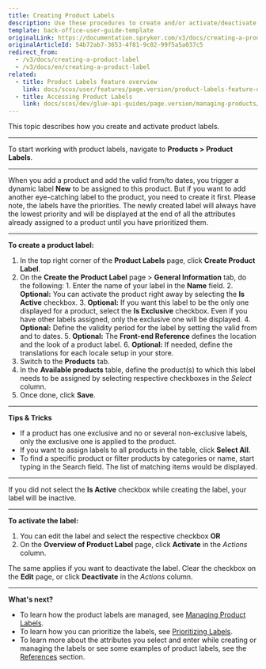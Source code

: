```yaml
---
title: Creating Product Labels
description: Use these procedures to create and/or activate/deactivate product labels in the Back Office.
template: back-office-user-guide-template
originalLink: https://documentation.spryker.com/v3/docs/creating-a-product-label
originalArticleId: 54b72ab7-3653-4f81-9c02-99f5a5a037c5
redirect_from:
  - /v3/docs/creating-a-product-label
  - /v3/docs/en/creating-a-product-label
related:
  - title: Product Labels feature overview
    link: docs/scos/user/features/page.version/product-labels-feature-overview.html
  - title: Accessing Product Labels
    link: docs/scos/dev/glue-api-guides/page.version/managing-products/retrieving-product-labels.html
---
```


This topic describes how you create and activate product labels.
***
To start working with product labels, navigate to **Products > Product Labels**.
***
When you add a product and add the valid from/to dates, you trigger a dynamic label **New** to be assigned to this product.
But if you want to add another eye-catching label to the product, you need to create it first. Please note, the labels have the priorities. The newly created label will always have the lowest priority and will be displayed at the end of all the attributes already assigned to a product until you have prioritized them.
***
**To create a product label:**

1. In the top right corner of the **Product Labels** page, click **Create Product Label**.
2. On the **Create the Product Label** page > **General Information** tab, do the following:
        1. Enter the name of your label in the **Name** field.
        2. **Optional:** You can activate the product right away by selecting the **Is Active** checkbox.
        3. **Optional:** If you want this label to be the only one displayed for a product, select the **Is Exclusive** checkbox. Even if you have other labels assigned, only the exclusive one will be displayed.
        4. **Optional:** Define the validity period for the label by setting the valid from and to dates.
        5. **Optional:** The **Front-end Reference** defines the location and the look of a product label.
        6. **Optional:** If needed, define the translations for each locale setup in your store.
3. Switch to the **Products** tab.
4. In the **Available products** table, define the product(s) to which this label needs to be assigned by selecting respective checkboxes in the _Select_ column.
5. Once done, click **Save**.
***
**Tips & Tricks**
* If a product has one exclusive and no or several non-exclusive labels, only the exclusive one is applied to the product.
* If you want to assign labels to all products in the table, click **Select All**.
* To find a specific product or filter products by categories or name, start typing in the Search field. The list of matching items would be displayed.
***
If you did not select the **Is Active** checkbox while creating the label, your label will be inactive.
***
**To activate the label:**
1. You can edit the label and select the respective checkbox
**OR**
3. On the **Overview of Product Label** page, click **Activate** in the _Actions_ column.

The same applies if you want to deactivate the label. Clear the checkbox on the **Edit** page, or click **Deactivate** in the _Actions_ column.
***
**What's next?**

* To learn how the product labels are managed, see [Managing Product Labels](/docs/scos/user/back-office-user-guides/{{page.version}}/merchandising/product-labels/managing-product-labels.html).
* To learn how you can prioritize the labels, see [Prioritizing Labels](/docs/scos/user/back-office-user-guides/{{page.version}}/merchandising/product-labels/prioritizing-labels.html).
* To learn more about the attributes you select and enter while creating or managing the labels or see some examples of product labels, see the [References](/docs/scos/user/back-office-user-guides/{{page.version}}/merchandising/product-labels/references/product-labels-reference-information.html) section.
